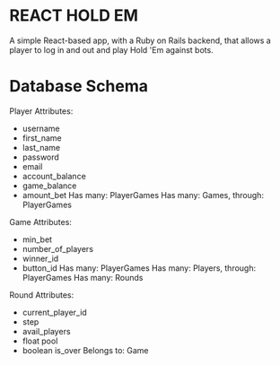 # REACT HOLD EM
A simple React-based app, with a Ruby on Rails backend, that allows a player to log in and out and play Hold 'Em against bots.

# Database Schema
Player
Attributes:
  - username
  - first_name
  - last_name
  - password
  - email
  - account_balance
  - game_balance
  - amount_bet
Has many: PlayerGames
Has many: Games, through: PlayerGames

Game
Attributes:
  - min_bet
  - number_of_players
  - winner_id
  - button_id
Has many: PlayerGames
Has many: Players, through: PlayerGames
Has many: Rounds

Round
Attributes:
  - current_player_id
  - step
  - avail_players
  - float pool
  - boolean is_over
Belongs to: Game
